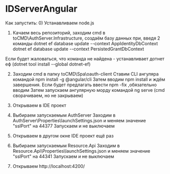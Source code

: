 # IDServerAngular
Как запустить:
0) Устанавливаем node.js
1) Качаем весь репозиторий, заходим cmd в toCMD\AuthServer.Infrastructure, создаём базу данных при, введя 2 команды 
  dotnet ef database update --context AppIdentityDbContext
  dotnet ef database update --context PersistedGrantDbContext
  
  Если будет жаловаться, что команда не найдена - устанавливает дотнет еф  (dotnet tool install --global dotnet-ef)
  
  2) Заходим cmd в папку toCMD\Spa\oauth-client
    Ставим CLI ангуляра командой npm install -g @angular/cli
    Затем вводим npm install и ждём завершения. Если будет предлагать ввести npm -fix ,обязательно вводим
    Затем запускаем ангулярную морду командой ng serve (cmd сворачиваем, но не закрываем)
    
  3) Открываем в IDE проект
  
  4) Выбираем запускаемым AuthServer
    Заходим в AuthServer\Properties\launchSettings.json и меняем значение "sslPort" на 44377
    Запускаем и не выключаем
    
  5) Открываем в другом окне IDE проект ещё раз
  
  6) Выбираем запускаемым Resource.Api
    Заходим в Resource.Api\Properties\launchSettings.json и меняем значение "sslPort" на 44341
    Запускаем и не выключаем
    
  7) Открываем http://localhost:4200/
